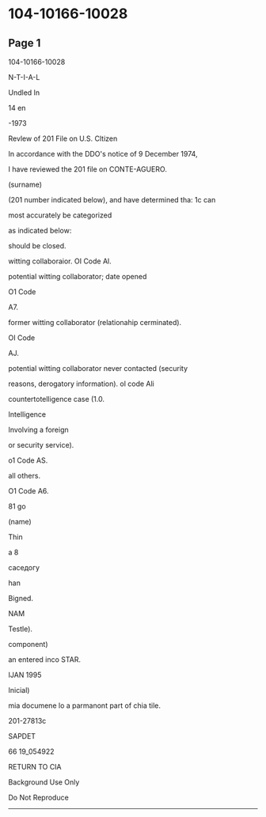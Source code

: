 # 104-10166-10028

## Page 1

104-10166-10028

N-T-I-A-L

Undled In

14 en

-1973

Revlew of 201 File on U.S. Cltizen

In accordance with the DDO's notice of 9 December 1974,

I have reviewed the 201 file on CONTE-AGUERO.

(surname)

(201 number indicated below), and have determined tha: 1c can

most accurately be categorized

as indicated below:

should be closed.

witting collaboraior. OI Code Al.

potential witting collaborator; date opened

O1 Code

A7.

former witting collaborator (relationahip cerminated).

OI Code

AJ.

potential witting collaborator never contacted (security

reasons, derogatory information). ol code Ali

countertotelligence case (1.0.

Intelligence

Involving a foreign

or security service).

o1 Code AS.

all others.

O1 Code A6.

81 go

(name)

Thin

a 8

саседогу

han

Bigned.

NAM

Testle).

component)

an entered inco STAR.

IJAN 1995

Inicial)

mia documene lo a parmanont part of chia tile.

201-27813c

SAPDET

66 19_054922

RETURN TO CIA

Background Use Only

Do Not Reproduce

---

